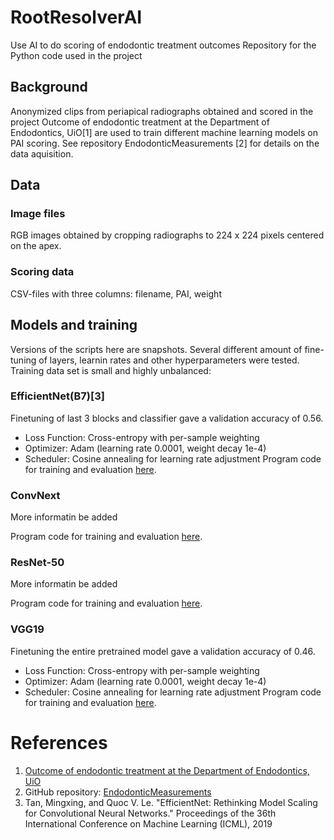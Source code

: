 # RootResolverAI
 Use AI to do scoring of endodontic  treatment outcomes
 Repository for the Python code used in the project

## Background
Anonymized clips from periapical radiographs obtained and scored in the project Outcome of endodontic treatment at the Department of Endodontics, UiO[1] are used to train different machine learning models on PAI scoring. See repository EndodonticMeasurements [2] for details on the data aquisition.


## Data
### Image files
RGB images obtained by cropping radiographs to 224 x 224 pixels centered on the apex.
### Scoring data
CSV-files with three columns: filename, PAI, weight

## Models and training
Versions of the scripts here are snapshots. Several different amount of fine-tuning of layers, learnin rates and other hyperparameters were tested. Training data set is small and highly unbalanced:


### EfficientNet(B7)[3]
Finetuning of last 3 blocks and classifier gave a validation accuracy of 0.56. 
- Loss Function: Cross-entropy with per-sample weighting
- Optimizer: Adam (learning rate 0.0001, weight decay 1e-4)
- Scheduler: Cosine annealing for learning rate adjustment
Program code for training and evaluation [here](./code/models/EfficientNett_240529_3LFT.ipynb).

### ConvNext
More informatin be added

Program code for training and evaluation [here](./code/models/ConvNeXt_240527.ipynb).

### ResNet-50
More informatin be added

Program code for training and evaluation [here](./code/models/ResNet-50_240526.ipynb).

### VGG19
Finetuning the entire pretrained model gave a validation accuracy of 0.46. 
- Loss Function: Cross-entropy with per-sample weighting
- Optimizer: Adam (learning rate 0.0001, weight decay 1e-4)
- Scheduler: Cosine annealing for learning rate adjustment
Program code for training and evaluation [here](./code/models/VGG19_240529.ipynb).

# References
1. [Outcome of endodontic treatment at the Department of Endodontics, UiO](https://www.forskpro.uio.no/prosjekter/odont/iko/endodonti/resultatanalyse-av-endodontisk-behandling/)
2. GitHub repository: [EndodonticMeasurements](https://github.com/geraldOslo/EndodonticMeasurements)
3. Tan, Mingxing, and Quoc V. Le. "EfficientNet: Rethinking Model Scaling for Convolutional Neural Networks." Proceedings of the 36th International Conference on Machine Learning (ICML), 2019




